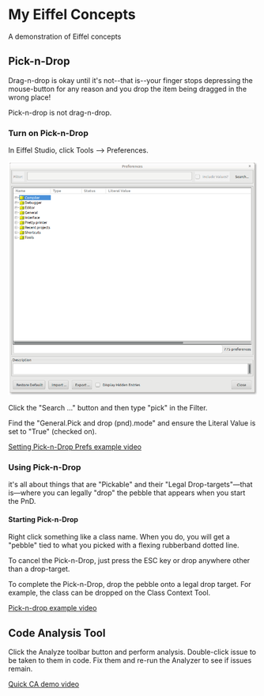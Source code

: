 # My Eiffel Concepts
A demonstration of Eiffel concepts

## Pick-n-Drop
Drag-n-drop is okay until it's not--that is--your finger stops depressing the mouse-button for any reason and you drop the item being dragged in the wrong place!

Pick-n-drop is not drag-n-drop.

### Turn on Pick-n-Drop
In Eiffel Studio, click Tools --> Preferences.

![Preferences](/docs/tools_prefs.png)

Click the "Search ..." button and then type "pick" in the Filter.

Find the "General.Pick and drop (pnd).mode" and ensure the Literal Value is set to "True" (checked on).

[Setting Pick-n-Drop Prefs example video](https://player.vimeo.com/video/522518751)

### Using Pick-n-Drop
it's all about things that are "Pickable" and their "Legal Drop-targets"—that is—where you can legally "drop" the pebble that appears when you start the PnD.

#### Starting Pick-n-Drop
Right click something like a class name. When you do, you will get a "pebble" tied to what you picked with a flexing rubberband dotted line.

To cancel the Pick-n-Drop, just press the ESC key or drop anywhere other than a drop-target.

To complete the Pick-n-Drop, drop the pebble onto a legal drop target. For example, the class can be dropped on the Class Context Tool.

[Pick-n-drop example video ](https://player.vimeo.com/video/522514198)

## Code Analysis Tool
Click the Analyze toolbar button and perform analysis. Double-click issue to be taken to them in code. Fix them and re-run the Analyzer to see if issues remain.

[Quick CA demo video](https://player.vimeo.com/video/522525817)
